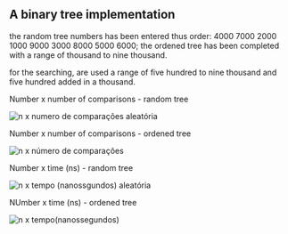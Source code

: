 ## A binary tree implementation

the random tree numbers has been entered thus order: 4000 7000 2000 1000 9000 3000 8000 5000 6000;
the ordened tree has been completed with a range of thousand to nine thousand.

for the searching, are used a range of five hundred to nine thousand and five hundred added in a thousand.

Number x number of comparisons - random tree

![n x numero de comparações aleatória](https://user-images.githubusercontent.com/61637545/123488971-6a267900-d5e7-11eb-9ea4-7e94fc0d0773.png)

Number x number of comparisons - ordened tree

![n x número de comparações](https://user-images.githubusercontent.com/61637545/123488972-6b57a600-d5e7-11eb-8b8c-48cab28b1c91.png)

Number x time (ns) - random tree

![n x tempo (nanossgundos) aleatória](https://user-images.githubusercontent.com/61637545/123488974-6bf03c80-d5e7-11eb-8c55-28330fa84a77.png)

NUmber x time (ns) - ordened tree

![n x tempo(nanossegundos)](https://user-images.githubusercontent.com/61637545/123488975-6bf03c80-d5e7-11eb-8001-fe21327dff55.png)
